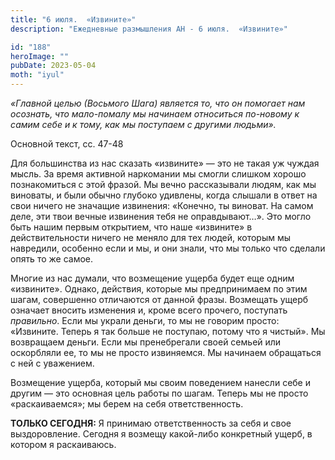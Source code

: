 ```yaml
---
title: "6 июля.  «Извините»"
description: "Ежедневные размышления АН - 6 июля.  «Извините»"

id: "188"
heroImage: ""
pubDate: 2023-05-04
moth: "iyul"
---
```


_«Главной целью (Восьмого Шага) является то, что он помогает нам осознать, что
мало-помалу мы начинаем относиться по-новому к самим себе и к тому, как мы
поступаем с другими людьми»._

Основной текст, сс. 47-48

Для большинства из нас сказать «извините» — это не такая уж чуждая мысль. За
время активной наркомании мы смогли слишком хорошо познакомиться с этой
фразой. Мы вечно рассказывали людям, как мы виноваты, и были обычно глубоко
удивлены, когда слышали в ответ на свои ничего не значащие извинения:
«Конечно, ты виноват. На самом деле, эти твои вечные извинения тебя не
оправдывают…». Это могло быть нашим первым открытием, что наше «извините» в
действительности ничего не меняло для тех людей, которым мы навредили,
особенно если и мы, и они знали, что мы только что сделали опять то же самое.

Многие из нас думали, что возмещение ущерба будет еще одним «извините».
Однако, действия, которые мы предпринимаем по этим шагам, совершенно
отличаются от данной фразы. Возмещать ущерб означает вносить изменения и,
кроме всего прочего, поступать _правильно_. Если мы украли деньги, то мы не
говорим просто: «Извините. Теперь я так больше не поступаю, потому что я
чистый». Мы возвращаем деньги. Если мы пренебрегали своей семьей или
оскорбляли ее, то мы не просто извиняемся. Мы начинаем обращаться с ней с
уважением.

Возмещение ущерба, который мы своим поведением нанесли себе и другим — это
основная цель работы по шагам. Теперь мы не просто «раскаиваемся»; мы берем на
себя ответственность.

**ТОЛЬКО СЕГОДНЯ:** Я принимаю ответственность за себя и свое выздоровление.
Сегодня я возмещу какой-либо конкретный ущерб, в котором я раскаиваюсь.

